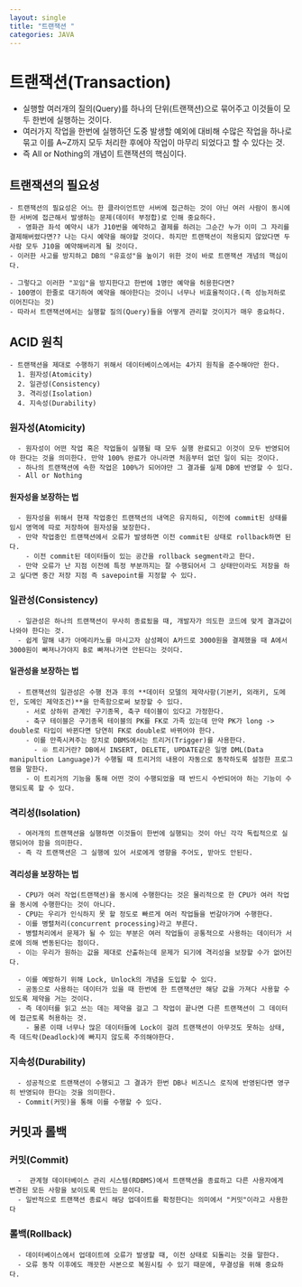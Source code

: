 ```yaml
---
layout: single
title: "트랜잭션 "
categories: JAVA
---
```


# 트랜잭션(Transaction)
  - 실행할 여러개의 질의(Query)를 하나의 단위(트랜잭션)으로 묶어주고 이것들이 모두 한번에 실행하는 것이다.
  - 여러가지 작업을 한번에 실행하던 도중 발생할 예외에 대비해 수많은 작업을 하나로 묶고 이를 A~Z까지 모두 처리한 후에야 작업이 마무리 되었다고 할 수 있다는 것.
  - 즉 All or Nothing의 개념이 트랜잭션의 핵심이다.

## 트랜잭션의 필요성
    - 트랜잭션의 필요성은 어느 한 클라이언트만 서버에 접근하는 것이 아닌 여러 사람이 동시에 한 서버에 접근해서 발생하는 문제(데이터 부정합)로 인해 중요하다.
      - 영화관 좌석 예약시 내가 J10번을 예약하고 결제를 하려는 그순간 누가 이미 그 자리를 결제해버렸다면?? 나는 다시 예약을 해야할 것이다. 하지만 트랜잭션이 적용되지 않았다면 두 사람 모두 J10을 예약해버리게 될 것이다.
    - 이러한 사고를 방지하고 DB의 "유효성"을 높이기 위한 것이 바로 트랜잭션 개념의 핵심이다.

    - 그렇다고 이러한 "꼬임"을 방지한다고 한번에 1명만 예약을 허용한다면?
    - 100명이 한줄로 대기하여 예약을 해야한다는 것이니 너무나 비효율적이다.(즉 성능저하로 이어진다는 것)
    - 따라서 트랜잭션에서는 실행할 질의(Query)들을 어떻게 관리할 것이지가 매우 중요하다.

## ACID 원칙
    - 트랜잭션을 제대로 수행하기 위해서 데이터베이스에서는 4가지 원칙을 준수해야만 한다.
      1. 원자성(Atomicity)
      2. 일관성(Consistency)
      3. 격리성(Isolation)
      4. 지속성(Durability)

### 원자성(Atomicity)
      - 원자성이 어떤 작업 혹은 작업들이 실행될 때 모두 실행 완료되고 이것이 모두 반영되어야 한다는 것을 의미한다. 만약 100% 완료가 아니라면 처음부터 없던 일이 되는 것이다.
      - 하나의 트랜잭션에 속한 작업은 100%가 되어야만 그 결과를 실제 DB에 반영할 수 있다.
      - All or Nothing

#### 원자성을 보장하는 법
      - 원자성을 위해서 현재 작업중인 트랜잭션의 내역은 유지하되, 이전에 commit된 상태를 임시 영역에 따로 저장하여 원자성을 보장한다.
      - 만약 작업중인 트랜잭션에서 오류가 발생하면 이전 commit된 상태로 rollback하면 된다.
        - 이전 commit된 데이터들이 있는 공간을 rollback segment라고 한다.
      - 만약 오류가 난 지점 이전에 특정 부분까지는 잘 수행되어서 그 상태만이라도 저장을 하고 싶다면 중간 저장 지점 즉 savepoint를 지정할 수 있다.

### 일관성(Consistency)
      - 일관성은 하나의 트랜잭션이 무사히 종료됬을 때, 개발자가 의도한 코드에 맞게 결과값이 나와야 한다는 것.
      - 쉽게 말해 내가 아메리카노를 마시고자 삼성페이 A카드로 3000원을 결제했을 때 A에서 3000원이 빠져나가야지 B로 빠져나가면 안된다는 것이다.

#### 일관성을 보장하는 법
      - 트랜잭션의 일관성은 수행 전과 후의 **데이터 모델의 제약사항(기본키, 외래키, 도메인, 도메인 제약조건)**을 만족함으로써 보장할 수 있다.
        - 서로 상하위 관계인 구기종목, 축구 테이블이 있다고 가정한다.
        - 축구 테이블은 구기종목 테이블의 PK를 FK로 가족 있는데 만약 PK가 long -> double로 타입이 바뀐다면 당연히 FK로 double로 바뀌어야 한다.
        - 이를 만족시켜주는 장치로 DBMS에서는 트리거(Trigger)를 사용한다.
          - ※ 트리거란? DB에서 INSERT, DELETE, UPDATE같은 일명 DML(Data manipultion Language)가 수행될 때 트리거의 내용이 자동으로 동작하도록 설정한 프로그램을 말한다.
        - 이 트리거의 기능을 통해 어떤 것이 수행되었을 때 반드시 수반되어야 하는 기능이 수행되도록 할 수 있다.

### 격리성(Isolation)
      - 여러개의 트랜잭션을 실행하면 이것들이 한번에 실행되는 것이 아닌 각각 독립적으로 실행되어야 함을 의미한다.
      - 즉 각 트랜잭션은 그 실행에 있어 서로에게 영향을 주어도, 받아도 안된다.

#### 격리성을 보장하는 법
      - CPU가 여러 작업(트랜잭션)을 동시에 수행한다는 것은 물리적으로 한 CPU가 여러 작업을 동시에 수행한다는 것이 아니다.
      - CPU는 우리가 인식하지 못 할 정도로 빠르게 여러 작업들을 번갈아가며 수행한다.
      - 이를 병렬처리(concurrent processing)라고 부른다.
      - 병렬처리에서 문제가 될 수 있는 부분은 여러 작업들이 공통적으로 사용하는 데이터가 서로에 의해 변동된다는 점이다.
      - 이는 우리가 원하는 값을 제대로 산출하는데 문제가 되기에 격리성을 보장할 수가 없어진다.

      - 이를 예방하기 위해 Lock, Unlock의 개념을 도입할 수 있다.
      - 공동으로 사용하는 데이터가 있을 때 한번에 한 트랜잭션만 해당 값을 가져다 사용할 수 있도록 제약을 거는 것이다.
      - 즉 데이터를 읽고 쓰는 데는 제약을 걸고 그 작업이 끝나면 다른 트랜잭션이 그 데이터에 접근토록 허용하는 것.
        - 물론 이때 너무나 많은 데이터들에 Lock이 걸려 트랜잭션이 아무것도 못하는 상태, 즉 데드락(Deadlock)에 빠지지 않도록 주의해야한다.


### 지속성(Durability)
      - 성공적으로 트랜잭션이 수행되고 그 결과가 한번 DB나 비즈니스 로직에 반영된다면 영구히 반영되야 한다는 것을 의미한다.
      - Commit(커밋)을 통해 이를 수행할 수 있다.


## 커밋과 롤백

### 커밋(Commit)
      -  관계형 데이터베이스 관리 시스템(RDBMS)에서 트랜잭션을 종료하고 다른 사용자에게 변경된 모든 사항을 보이도록 만드는 문이다.
      - 일반적으로 트랜잭션 종료시 해당 업데이트를 확정한다는 의미에서 "커밋"이라고 사용한다

### 롤백(Rollback)
      - 데이터베이스에서 업데이트에 오류가 발생할 때, 이전 상태로 되돌리는 것을 말한다.
      - 오류 동작 이후에도 깨끗한 사본으로 복원시킬 수 있기 때문에, 무결성을 위해 중요하다.
